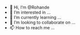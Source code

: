 - 👋 Hi, I’m @Rohande
- 👀 I’m interested in ...
- 🌱 I’m currently learning ...
- 💞️ I’m looking to collaborate on ...
- 📫 How to reach me ...

<!---
Rohande/Rohande is a ✨ special ✨ repository because its `README.md` (this file) appears on your GitHub profile.
You can click the Preview link to take a look at your changes.
--->

